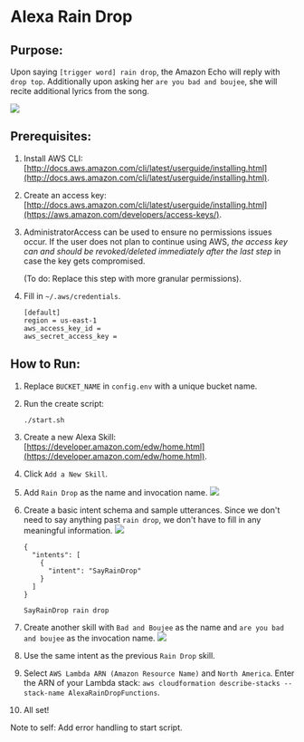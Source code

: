 # Alexa Rain Drop

## Purpose:
Upon saying `[trigger word] rain drop`, the Amazon Echo will reply with `drop top`. Additionally upon asking her `are you bad and boujee`, she will recite additional lyrics from the song.

[![](https://i.imgur.com/htKXN1X.png)](https://streamable.com/7i348#)

## Prerequisites:
1. Install AWS CLI: [http://docs.aws.amazon.com/cli/latest/userguide/installing.html](http://docs.aws.amazon.com/cli/latest/userguide/installing.html).
2. Create an access key: [http://docs.aws.amazon.com/cli/latest/userguide/installing.html](https://aws.amazon.com/developers/access-keys/).
3. AdministratorAccess can be used to ensure no permissions issues occur. If the user does not plan to continue using AWS, *the access key can and should be revoked/deleted immediately after the last step* in case the key gets compromised.

    (To do: Replace this step with more granular permissions).
4. Fill in `~/.aws/credentials`.

    ```
    [default]
    region = us-east-1
    aws_access_key_id = 
    aws_secret_access_key = 
    ```

## How to Run:
1. Replace `BUCKET_NAME` in `config.env` with a unique bucket name.
2. Run the create script:

    ```
    ./start.sh
    ```

3. Create a new Alexa Skill: [https://developer.amazon.com/edw/home.html](https://developer.amazon.com/edw/home.html).
4. Click `Add a New Skill`.
5. Add `Rain Drop` as the name and invocation name.
    ![](https://i.imgur.com/Ul8yz2G.png)
6. Create a basic intent schema and sample utterances. Since we don't need to say anything past `rain drop`, we don't have to fill in any meaningful information.
    ![](https://i.imgur.com/TnVCh1z.png)

    ```
    {
      "intents": [
        {
          "intent": "SayRainDrop"
        }
      ]
    }
    ```

    ```
    SayRainDrop rain drop
    ```

7. Create another skill with `Bad and Boujee` as the name and `are you bad and boujee` as the invocation name.
    ![](https://i.imgur.com/N1S9jvV.png)
8. Use the same intent as the previous `Rain Drop` skill.
9. Select `AWS Lambda ARN (Amazon Resource Name)` and `North America`. Enter the ARN of your Lambda stack: `aws cloudformation describe-stacks --stack-name AlexaRainDropFunctions`.
10. All set!

Note to self: Add error handling to start script.
